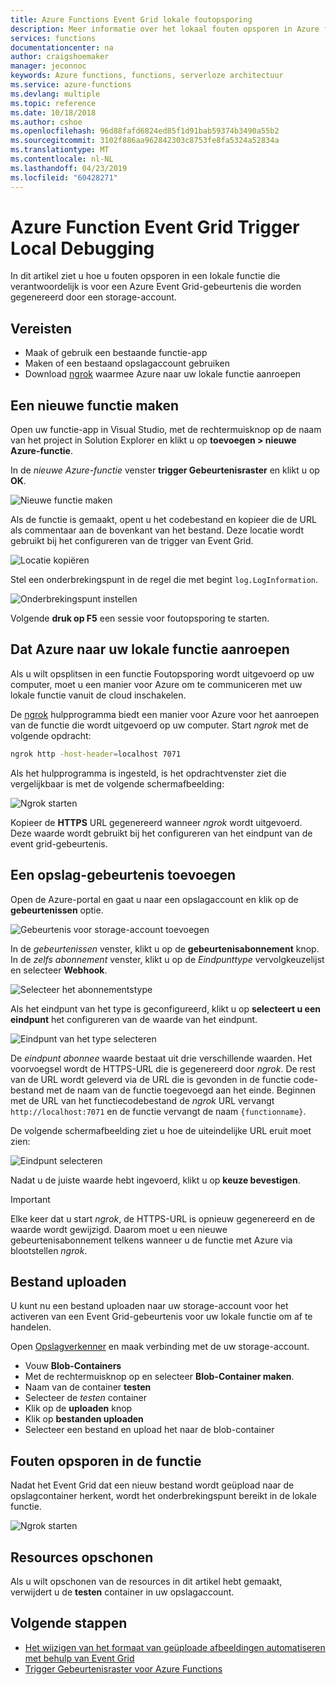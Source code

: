```yaml
---
title: Azure Functions Event Grid lokale foutopsporing
description: Meer informatie over het lokaal fouten opsporen in Azure functions geactiveerd door een Event Grid-gebeurtenis
services: functions
documentationcenter: na
author: craigshoemaker
manager: jeconnoc
keywords: Azure functions, functions, serverloze architectuur
ms.service: azure-functions
ms.devlang: multiple
ms.topic: reference
ms.date: 10/18/2018
ms.author: cshoe
ms.openlocfilehash: 96d88fafd6824ed85f1d91bab59374b3490a55b2
ms.sourcegitcommit: 3102f886aa962842303c8753fe8fa5324a52834a
ms.translationtype: MT
ms.contentlocale: nl-NL
ms.lasthandoff: 04/23/2019
ms.locfileid: "60428271"
---
```

# <a name="azure-function-event-grid-trigger-local-debugging"></a>Azure Function Event Grid Trigger Local Debugging

In dit artikel ziet u hoe u fouten opsporen in een lokale functie die verantwoordelijk is voor een Azure Event Grid-gebeurtenis die worden gegenereerd door een storage-account. 

## <a name="prerequisites"></a>Vereisten

- Maak of gebruik een bestaande functie-app
- Maken of een bestaand opslagaccount gebruiken
- Download [ngrok](https://ngrok.com/) waarmee Azure naar uw lokale functie aanroepen

## <a name="create-a-new-function"></a>Een nieuwe functie maken

Open uw functie-app in Visual Studio, met de rechtermuisknop op de naam van het project in Solution Explorer en klikt u op **toevoegen > nieuwe Azure-functie**.

In de *nieuwe Azure-functie* venster **trigger Gebeurtenisraster** en klikt u op **OK**.

![Nieuwe functie maken](./media/functions-debug-event-grid-trigger-local/functions-debug-event-grid-trigger-local-add-function.png)

Als de functie is gemaakt, opent u het codebestand en kopieer die de URL als commentaar aan de bovenkant van het bestand. Deze locatie wordt gebruikt bij het configureren van de trigger van Event Grid.

![Locatie kopiëren](./media/functions-debug-event-grid-trigger-local/functions-debug-event-grid-trigger-local-copy-location.png)

Stel een onderbrekingspunt in de regel die met begint `log.LogInformation`.

![Onderbrekingspunt instellen](./media/functions-debug-event-grid-trigger-local/functions-debug-event-grid-trigger-local-set-breakpoint.png)


Volgende **druk op F5** een sessie voor foutopsporing te starten.

## <a name="allow-azure-to-call-your-local-function"></a>Dat Azure naar uw lokale functie aanroepen

Als u wilt opsplitsen in een functie Foutopsporing wordt uitgevoerd op uw computer, moet u een manier voor Azure om te communiceren met uw lokale functie vanuit de cloud inschakelen.

De [ngrok](https://ngrok.com/) hulpprogramma biedt een manier voor Azure voor het aanroepen van de functie die wordt uitgevoerd op uw computer. Start *ngrok* met de volgende opdracht:

```bash
ngrok http -host-header=localhost 7071
```
Als het hulpprogramma is ingesteld, is het opdrachtvenster ziet die vergelijkbaar is met de volgende schermafbeelding:

![Ngrok starten](./media/functions-debug-event-grid-trigger-local/functions-debug-event-grid-trigger-local-ngrok.png)

Kopieer de **HTTPS** URL gegenereerd wanneer *ngrok* wordt uitgevoerd. Deze waarde wordt gebruikt bij het configureren van het eindpunt van de event grid-gebeurtenis.

## <a name="add-a-storage-event"></a>Een opslag-gebeurtenis toevoegen

Open de Azure-portal en gaat u naar een opslagaccount en klik op de **gebeurtenissen** optie.

![Gebeurtenis voor storage-account toevoegen](./media/functions-debug-event-grid-trigger-local/functions-debug-event-grid-trigger-local-add-event.png)

In de *gebeurtenissen* venster, klikt u op de **gebeurtenisabonnement** knop. In de *zelfs abonnement* venster, klikt u op de *Eindpunttype* vervolgkeuzelijst en selecteer **Webhook**.

![Selecteer het abonnementstype](./media/functions-debug-event-grid-trigger-local/functions-debug-event-grid-trigger-local-event-subscription-type.png)

Als het eindpunt van het type is geconfigureerd, klikt u op **selecteert u een eindpunt** het configureren van de waarde van het eindpunt.

![Eindpunt van het type selecteren](./media/functions-debug-event-grid-trigger-local/functions-debug-event-grid-trigger-local-event-subscription-endpoint.png)

De *eindpunt abonnee* waarde bestaat uit drie verschillende waarden. Het voorvoegsel wordt de HTTPS-URL die is gegenereerd door *ngrok*. De rest van de URL wordt geleverd via de URL die is gevonden in de functie code-bestand met de naam van de functie toegevoegd aan het einde. Beginnen met de URL van het functiecodebestand de *ngrok* URL vervangt `http://localhost:7071` en de functie vervangt de naam `{functionname}`.

De volgende schermafbeelding ziet u hoe de uiteindelijke URL eruit moet zien:

![Eindpunt selecteren](./media/functions-debug-event-grid-trigger-local/functions-debug-event-grid-trigger-local-event-subscription-endpoint-selection.png)

Nadat u de juiste waarde hebt ingevoerd, klikt u op **keuze bevestigen**.

> [!IMPORTANT]
> Elke keer dat u start *ngrok*, de HTTPS-URL is opnieuw gegenereerd en de waarde wordt gewijzigd. Daarom moet u een nieuwe gebeurtenisabonnement telkens wanneer u de functie met Azure via blootstellen *ngrok*.

## <a name="upload-a-file"></a>Bestand uploaden

U kunt nu een bestand uploaden naar uw storage-account voor het activeren van een Event Grid-gebeurtenis voor uw lokale functie om af te handelen. 

Open [Opslagverkenner](https://azure.microsoft.com/features/storage-explorer/) en maak verbinding met de uw storage-account. 

- Vouw **Blob-Containers** 
- Met de rechtermuisknop op en selecteer **Blob-Container maken**.
- Naam van de container **testen**
- Selecteer de *testen* container
- Klik op de **uploaden** knop
- Klik op **bestanden uploaden**
- Selecteer een bestand en upload het naar de blob-container

## <a name="debug-the-function"></a>Fouten opsporen in de functie

Nadat het Event Grid dat een nieuw bestand wordt geüpload naar de opslagcontainer herkent, wordt het onderbrekingspunt bereikt in de lokale functie.

![Ngrok starten](./media/functions-debug-event-grid-trigger-local/functions-debug-event-grid-trigger-local-breakpoint.png)

## <a name="clean-up-resources"></a>Resources opschonen

Als u wilt opschonen van de resources in dit artikel hebt gemaakt, verwijdert u de **testen** container in uw opslagaccount.

## <a name="next-steps"></a>Volgende stappen

- [Het wijzigen van het formaat van geüploade afbeeldingen automatiseren met behulp van Event Grid](../event-grid/resize-images-on-storage-blob-upload-event.md)
- [Trigger Gebeurtenisraster voor Azure Functions](./functions-bindings-event-grid.md)
